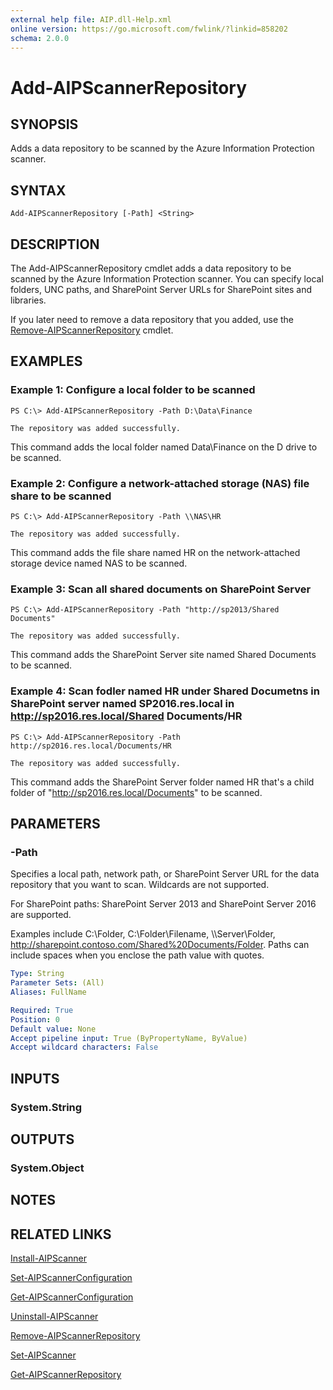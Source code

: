 ```yaml
---
external help file: AIP.dll-Help.xml
online version: https://go.microsoft.com/fwlink/?linkid=858202
schema: 2.0.0
---
```


# Add-AIPScannerRepository

## SYNOPSIS
Adds a data repository to be scanned by the Azure Information Protection scanner. 

## SYNTAX

```
Add-AIPScannerRepository [-Path] <String>
```

## DESCRIPTION
The Add-AIPScannerRepository cmdlet adds a data repository to be scanned by the Azure Information Protection scanner. You can specify local folders, UNC paths, and SharePoint Server URLs for SharePoint sites and libraries. 

If you later need to remove a data repository that you added, use the [Remove-AIPScannerRepository](./Remove-AIPScannerRepository) cmdlet.


## EXAMPLES

### Example 1: Configure a local folder to be scanned

```
PS C:\> Add-AIPScannerRepository -Path D:\Data\Finance

The repository was added successfully.
```

This command adds the local folder named Data\Finance on the D drive to be scanned.

### Example 2: Configure a network-attached storage (NAS) file share to be scanned

```
PS C:\> Add-AIPScannerRepository -Path \\NAS\HR

The repository was added successfully.
```

This command adds the file share named HR on the network-attached storage device named NAS to be scanned.

### Example 3: Scan all shared documents on SharePoint Server

```
PS C:\> Add-AIPScannerRepository -Path "http://sp2013/Shared Documents"

The repository was added successfully.
```

This command adds the SharePoint Server site named Shared Documents to be scanned.

### Example 4: Scan fodler named HR under Shared Documetns in SharePoint server named SP2016.res.local in http://sp2016.res.local/Shared Documents/HR

```
PS C:\> Add-AIPScannerRepository -Path http://sp2016.res.local/Documents/HR

The repository was added successfully.
```

This command adds the SharePoint Server folder named HR that's a child folder of "http://sp2016.res.local/Documents" to be scanned.

## PARAMETERS

### -Path
Specifies a local path, network path, or SharePoint Server URL for the data repository that you want to scan. Wildcards are not supported.

For SharePoint paths: SharePoint Server 2013 and SharePoint Server 2016 are supported.

Examples include C:\Folder\, C:\Folder\Filename, \\\Server\Folder, http://sharepoint.contoso.com/Shared%20Documents/Folder. Paths can include spaces when you enclose the path value with quotes.

```yaml
Type: String
Parameter Sets: (All)
Aliases: FullName

Required: True
Position: 0
Default value: None
Accept pipeline input: True (ByPropertyName, ByValue)
Accept wildcard characters: False
```

## INPUTS

### System.String


## OUTPUTS

### System.Object

## NOTES

## RELATED LINKS

[Install-AIPScanner](./Install-AIPScanner.md)

[Set-AIPScannerConfiguration](./Set-AIPScannerConfiguration.md)

[Get-AIPScannerConfiguration](./Get-AIPScannerConfiguration.md)

[Uninstall-AIPScanner](./Uninstall-AIPScanner.md)

[Remove-AIPScannerRepository](./Remove-AIPScannerRepository.md)

[Set-AIPScanner](./Set-AIPScanner.md)

[Get-AIPScannerRepository](./Get-AIPScannerRepository.md)
